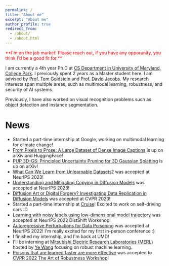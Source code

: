 ```yaml
---
permalink: /
title: "About me"
excerpt: "About me"
author_profile: true
redirect_from: 
  - /about/
  - /about.html
---
```


<span style="color:red">
**I'm on the job market! Please reach out, if you have any opporunity, you think I'd be a good fit for.**
</span> <br>

I am currently a 4th year Ph.D at [CS Department in University of Maryland, College Park](https://www.cs.umd.edu/). I previously spent 2 years as a Master student here. 
I am advised by [Prof. Tom Goldstein](https://www.cs.umd.edu/~tomg/) and [Prof. David Jacobs](http://www.cs.umd.edu/~djacobs/). 
My research interests span multiple areas, such as multimodal learning, robustness, and security of AI systems.


Previously, I have also worked on visual recognition problems such as object detection and instance segmentation.

News
====
- Started a part-time internship at Google, working on multimodal learning for climate change!
- [From Pixels to Prose: A Large Dataset of Dense Image Captions](https://arxiv.org/abs/2406.10328) is up on arXiv and HuggingFace! 
- [PUP 3D-GS: Principled Uncertainty Pruning for 3D Gaussian Splatting](https://arxiv.org/abs/2406.10219) is up on arXiv!
- [What Can We Learn from Unlearnable Datasets?](https://arxiv.org/abs/2305.19254) was accepted at NeurIPS 2023!
- [Understanding and Mitigating Copying in Diffusion Models](https://arxiv.org/pdf/2305.20086.pdf) was accepted at NeurIPS 2023!
- [Diffusion Art or Digital Forgery? Investigating Data Replication in Diffusion Models](https://arxiv.org/abs/2212.03860) was accepted at CVPR 2023!
- Started a part-time internship at [Cruise](https://getcruise.com/)! Excited to work on self-driving cars :D
- [Learning with noisy labels using low-dimensional model trajectory](https://openreview.net/forum?id=QI64E1iz3G) was accepted at NeurIPS 2022 DistShift Workshop!
- [Autoregressive Perturbations for Data Poisoning](https://arxiv.org/abs/2206.03693) was accepted at NeurIPS 2022! I'm really excited for my first in-person conference :)
- I finished my internship, and I'm back at UMD!
- I'll be interning at [Mitsubishi Electric Research Laboratories (MERL)](https://www.merl.com/) hosted by [Ye Wang](https://www.merl.com/people/yewang) focusing on robust machine learning.
- [Poisons that are learned faster are more effective](https://openaccess.thecvf.com/content/CVPR2022W/ArtOfRobust/html/Sandoval-Segura_Poisons_That_Are_Learned_Faster_Are_More_Effective_CVPRW_2022_paper.html) was accepted to [CVPR 2022 The Art of Robustness Workshop](https://openaccess.thecvf.com/CVPR2022_workshops/ArtOfRobust)!

